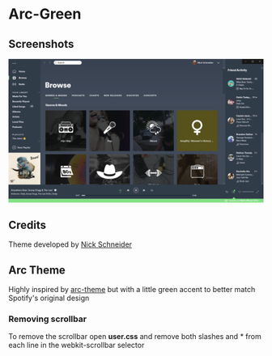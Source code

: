 # Arc-Green

## Screenshots

![Arc-Green](screenshot.png)

## Credits
Theme developed by [Nick Schneider](https://github.com/CampAsAChamp/Arc-Green-Spotify-Theme)

## Arc Theme
Highly inspired by [arc-theme](https://github.com/horst3180/arc-theme) but with a little green accent to better match Spotify's original design

### Removing scrollbar
To remove the scrollbar open **user.css** and remove both slashes and * from each line in the webkit-scrollbar selector